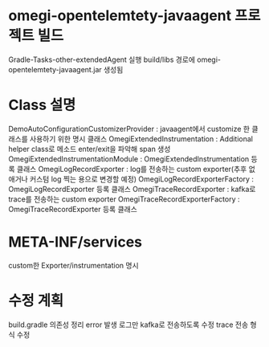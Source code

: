 # omegi-opentelemtety-javaagent 프로젝트 빌드
Gradle-Tasks-other-extendedAgent 실행
build/libs 경로에 omegi-opentelemtety-javaagent.jar 생성됨

# Class 설명
DemoAutoConfigurationCustomizerProvider : javaagent에서 customize 한 클래스를 사용하기 위한 명시 클래스
OmegiExtendedInstrumentation : Additional helper class로 메소드 enter/exit을 파악해 span 생성
OmegiExtendedInstrumentationModule : OmegiExtendedInstrumentation 등록 클래스
OmegiLogRecordExporter : log를 전송하는 custom exporter(추후 없애거나 커스텀 log 찍는 용으로 변경할 예정)
OmegiLogRecordExporterFactory : OmegiLogRecordExporter 등록 클래스
OmegiTraceRecordExporter : kafka로 trace를 전송하는 custom exporter
OmegiTraceRecordExporterFactory : OmegiTraceRecordExporter 등록 클래스

# META-INF/services
custom한 Exporter/instrumentation 명시

# 수정 계획
build.gradle 의존성 정리
error 발생 로그만 kafka로 전송하도록 수정
trace 전송 형식 수정
